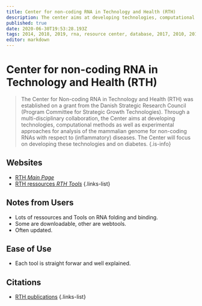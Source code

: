 ```yaml
---
title: Center for non-coding RNA in Technology and Health (RTH)
description: The center aims at developing technologies, computational methods as well as experimental approaches for analysis of the mammalian genome for non-coding RNAs in relation to (inflammatory) diseases.
published: true
date: 2020-06-30T19:53:28.193Z
tags: 2014, 2018, 2019, rna, resource center, database, 2017, 2010, 2011, 2015, 2016, 2012, 2013, interaction, 2020
editor: markdown
---
```


# Center for non-coding RNA in Technology and Health (RTH)

> The Center for Non-coding RNA in Technology and Health (RTH) was established on a grant from the Danish Strategic Research Council (Program Committee for Strategic Growth Technologies). Through a multi-disciplinary collaboration, the Center aims at developing technologies, computational methods as well as experimental approaches for analysis of the mammalian genome for non-coding RNAs with respect to (inflammatory) diseases. The Center will focus on developing these technologies and on diabetes.
{.is-info}

 

## Websites

- [RTH *Main Page*](https://rth.dk/)
- [RTH ressources *RTH Tools*](https://rth.dk/pages/resources.php)
{.links-list}


## Notes from Users
- Lots of ressources and Tools on RNA folding and binding.
- Some are downloadable, other are webtools.
- Often updated.

## Ease of Use
- Each tool is straight forwar and well explained.

## Citations
- [RTH publications](https://rth.dk/publications/)
{.links-list}
